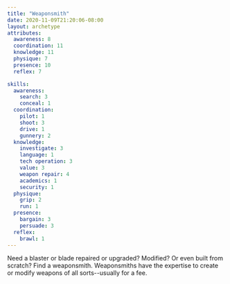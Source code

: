 ```yaml
---
title: "Weaponsmith"
date: 2020-11-09T21:20:06-08:00
layout: archetype
attributes:
  awareness: 8
  coordination: 11
  knowledge: 11
  physique: 7
  presence: 10
  reflex: 7

skills:
  awareness:
    search: 3
    conceal: 1
  coordination:
    pilot: 1
    shoot: 3
    drive: 1
    gunnery: 2
  knowledge:
    investigate: 3
    language: 1
    tech operation: 3
    value: 3
    weapon repair: 4
    academics: 1
    security: 1
  physique:
    grip: 2
    run: 1
  presence:
    bargain: 3
    persuade: 3
  reflex:
    brawl: 1
---
```

Need a blaster or blade repaired or upgraded? Modified? Or even built from scratch? Find a weaponsmith. Weaponsmiths have the expertise to create or modify weapons of all sorts--usually for a fee. 
